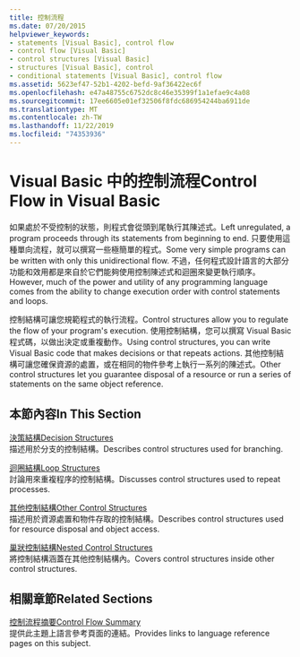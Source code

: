 ```yaml
---
title: 控制流程
ms.date: 07/20/2015
helpviewer_keywords:
- statements [Visual Basic], control flow
- control flow [Visual Basic]
- control structures [Visual Basic]
- structures [Visual Basic], control
- conditional statements [Visual Basic], control flow
ms.assetid: 5623ef47-52b1-4202-befd-9af36422ec6f
ms.openlocfilehash: e47a48755c6752dc8c46e35399f1a1efae9c4a08
ms.sourcegitcommit: 17ee6605e01ef32506f8fdc686954244ba6911de
ms.translationtype: MT
ms.contentlocale: zh-TW
ms.lasthandoff: 11/22/2019
ms.locfileid: "74353936"
---
```

# <a name="control-flow-in-visual-basic"></a><span data-ttu-id="0699b-102">Visual Basic 中的控制流程</span><span class="sxs-lookup"><span data-stu-id="0699b-102">Control Flow in Visual Basic</span></span>

<span data-ttu-id="0699b-103">如果處於不受控制的狀態，則程式會從頭到尾執行其陳述式。</span><span class="sxs-lookup"><span data-stu-id="0699b-103">Left unregulated, a program proceeds through its statements from beginning to end.</span></span> <span data-ttu-id="0699b-104">只要使用這種單向流程，就可以撰寫一些極簡單的程式。</span><span class="sxs-lookup"><span data-stu-id="0699b-104">Some very simple programs can be written with only this unidirectional flow.</span></span> <span data-ttu-id="0699b-105">不過，任何程式設計語言的大部分功能和效用都是來自於它們能夠使用控制陳述式和迴圈來變更執行順序。</span><span class="sxs-lookup"><span data-stu-id="0699b-105">However, much of the power and utility of any programming language comes from the ability to change execution order with control statements and loops.</span></span>

 <span data-ttu-id="0699b-106">控制結構可讓您規範程式的執行流程。</span><span class="sxs-lookup"><span data-stu-id="0699b-106">Control structures allow you to regulate the flow of your program's execution.</span></span> <span data-ttu-id="0699b-107">使用控制結構，您可以撰寫 Visual Basic 程式碼，以做出決定或重複動作。</span><span class="sxs-lookup"><span data-stu-id="0699b-107">Using control structures, you can write Visual Basic code that makes decisions or that repeats actions.</span></span> <span data-ttu-id="0699b-108">其他控制結構可讓您確保資源的處置，或在相同的物件參考上執行一系列的陳述式。</span><span class="sxs-lookup"><span data-stu-id="0699b-108">Other control structures let you guarantee disposal of a resource or run a series of statements on the same object reference.</span></span>
  
## <a name="in-this-section"></a><span data-ttu-id="0699b-109">本節內容</span><span class="sxs-lookup"><span data-stu-id="0699b-109">In This Section</span></span>

 [<span data-ttu-id="0699b-110">決策結構</span><span class="sxs-lookup"><span data-stu-id="0699b-110">Decision Structures</span></span>](decision-structures.md)  
 <span data-ttu-id="0699b-111">描述用於分支的控制結構。</span><span class="sxs-lookup"><span data-stu-id="0699b-111">Describes control structures used for branching.</span></span>

 [<span data-ttu-id="0699b-112">迴圈結構</span><span class="sxs-lookup"><span data-stu-id="0699b-112">Loop Structures</span></span>](loop-structures.md)  
 <span data-ttu-id="0699b-113">討論用來重複程序的控制結構。</span><span class="sxs-lookup"><span data-stu-id="0699b-113">Discusses control structures used to repeat processes.</span></span>

 [<span data-ttu-id="0699b-114">其他控制結構</span><span class="sxs-lookup"><span data-stu-id="0699b-114">Other Control Structures</span></span>](other-control-structures.md)  
 <span data-ttu-id="0699b-115">描述用於資源處置和物件存取的控制結構。</span><span class="sxs-lookup"><span data-stu-id="0699b-115">Describes control structures used for resource disposal and object access.</span></span>

 [<span data-ttu-id="0699b-116">巢狀控制結構</span><span class="sxs-lookup"><span data-stu-id="0699b-116">Nested Control Structures</span></span>](nested-control-structures.md)  
 <span data-ttu-id="0699b-117">將控制結構涵蓋在其他控制結構內。</span><span class="sxs-lookup"><span data-stu-id="0699b-117">Covers control structures inside other control structures.</span></span>

## <a name="related-sections"></a><span data-ttu-id="0699b-118">相關章節</span><span class="sxs-lookup"><span data-stu-id="0699b-118">Related Sections</span></span>

 [<span data-ttu-id="0699b-119">控制流程摘要</span><span class="sxs-lookup"><span data-stu-id="0699b-119">Control Flow Summary</span></span>](../../../language-reference/keywords/control-flow-summary.md)  
 <span data-ttu-id="0699b-120">提供此主題上語言參考頁面的連結。</span><span class="sxs-lookup"><span data-stu-id="0699b-120">Provides links to language reference pages on this subject.</span></span>
